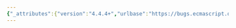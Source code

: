 ```yaml
---
{"_attributes":{"version":"4.4.4+","urlbase":"https://bugs.ecmascript.org/","maintainer":"dherman@mozilla.com"},"bug":{"bug_id":1548,"creation_ts":"2013-06-06 05:42:00 -0700","short_desc":"Update results handling for Annex B section","delta_ts":"2013-06-07 04:36:36 -0700","product":"Test262","component":"Test262 website","version":"unspecified","rep_platform":"All","op_sys":"All","bug_status":"RESOLVED","resolution":"FIXED","priority":"Normal","bug_severity":"enhancement","everconfirmed":true,"reporter":{"uid":"brbaker","name":"Brent Baker"},"assigned_to":{"uid":"brbaker","name":"Brent Baker"},"cc":"brbaker","long_desc":[{"commentid":4143,"comment_count":0,"who":{"uid":"brbaker","name":"Brent Baker"},"bug_when":"2013-06-06 05:42:21 -0700","thetext":"Currently the code that handles tracking testcase results only handles sections that are numeric section names. This needs to be modified to also handle sections \"A-F\" for the annex sections of the spec."},{"commentid":4144,"comment_count":1,"attachid":"60","who":{"uid":"brbaker","name":"Brent Baker"},"bug_when":"2013-06-06 05:46:58 -0700","thetext":"Created attachment 60\nAdd handling for sections \"A-F\"\n\n- Update code that determines the test section to also allow \"A-F\" followed by \".\". This will capture tests such as \"B.2.1\"\n\n- If a test name doesn't match anything in getSectionById() just return the global section instead of trying to access a null object.\n\n- Add section \"Annex B\" to the exam-262 TOC"},{"commentid":4147,"comment_count":2,"attachid":"60","who":{"uid":"brterlso","name":"Brian Terlson"},"bug_when":"2013-06-06 11:36:33 -0700","thetext":"Comment on attachment 60\nAdd handling for sections \"A-F\"\n\nPatch looks good. Just make sure to test with a complete run and ensure that results are reported appropriately on the reporting tab for all sections!"},{"commentid":4150,"comment_count":3,"who":{"uid":"brbaker","name":"Brent Baker"},"bug_when":"2013-06-07 03:29:07 -0700","thetext":"(In reply to comment #2)\n> Patch looks good. Just make sure to test with a complete run and ensure that\n> results are reported appropriately on the reporting tab for all sections!\n\nYup, I should have mentioned, tested full and partial runs with FF, Chrome and Safari"},{"commentid":4151,"comment_count":4,"who":{"uid":"brbaker","name":"Brent Baker"},"bug_when":"2013-06-07 04:36:36 -0700","thetext":"changeset:   375:89ff32d0344b\nuser:        Brent Baker <brbaker@adobe.com>\ndate:        Fri Jun 07 07:05:37 2013 -0400\nsummary:     Bug 1548: Update results handling for Annex B section (r+bterlson)\n\nNOTE: I am still waiting to get access to update the live website @ http://test262.ecmascript.org"}],"attachment":{"_attributes":{"isobsolete":"0","ispatch":"1"},"attachid":"60","date":"2013-06-06 05:46:00 -0700","delta_ts":"2013-06-06 05:46:58 -0700","desc":"Add handling for sections \"A-F\"","filename":"bug_1548.patch","type":"text/plain","size":"4678","attacher":{"_attributes":{"name":"Brent Baker"},"_text":"brbaker"},"data":{"_attributes":{"encoding":"base64"},"_text":"ZGlmZiAtLWdpdCBhL2NvbnNvbGUvaGFybmVzcy9oZWxwZXIuanMgYi9jb25zb2xlL2hhcm5lc3Mv\naGVscGVyLmpzCi0tLSBhL2NvbnNvbGUvaGFybmVzcy9oZWxwZXIuanMKKysrIGIvY29uc29sZS9o\nYXJuZXNzL2hlbHBlci5qcwpAQCAtMjU0LDE5ICsyNTQsMjIgQEAgZnVuY3Rpb24gUHJlc2VudGVy\nKCkgewogDQogICAgIC8qIFJldHVybnMgdGhlIHNlY3Rpb24gb2JqZWN0IGZvciB0aGUgc3BlY2lm\naWVkIHNlY3Rpb24gaWQNCiAgICAgICogKGVnLiAiNy4xIiBvciAiMTUuNC40LjEyIikuDQogICAg\nICAqLw0KICAgICBmdW5jdGlvbiBnZXRTZWN0aW9uQnlJZChpZCkgew0KICAgICAgICAgaWYoaWQg\nPT0gMCkNCiAgICAgICAgICAgICByZXR1cm4gZ2xvYmFsU2VjdGlvbjsNCiANCi0gICAgICAgIHZh\nciBtYXRjaCA9IGlkLm1hdGNoKC9cZCsvZyk7DQorICAgICAgICB2YXIgbWF0Y2ggPSBpZC5tYXRj\naCgvXGQrfFtBLUZdKD89XC4pL2cpOw0KICAgICAgICAgdmFyIHNlY3Rpb24gPSBnbG9iYWxTZWN0\naW9uOw0KIA0KKyAgICAgICAgaWYgKG1hdGNoID09PSBudWxsKQ0KKyAgICAgICAgICAgIHJldHVy\nbiBzZWN0aW9uOw0KKw0KICAgICAgICAgZm9yKHZhciBpID0gMDsgaSA8IG1hdGNoLmxlbmd0aDsg\naSsrKSB7DQogICAgICAgICAgICAgaWYodHlwZW9mIHNlY3Rpb24uc3Vic2VjdGlvbnNbbWF0Y2hb\naV1dICE9PSAidW5kZWZpbmVkIikgew0KICAgICAgICAgICAgICAgICBzZWN0aW9uID0gc2VjdGlv\nbi5zdWJzZWN0aW9uc1ttYXRjaFtpXV07DQogICAgICAgICAgICAgfSBlbHNlIHsNCiAgICAgICAg\nICAgICAgICAgYnJlYWs7DQogICAgICAgICAgICAgfQ0KICAgICAgICAgfQ0KICAgICAgICAgcmV0\ndXJuIHNlY3Rpb247DQpAQCAtMzUzLDE3ICszNTYsMTcgQEAgZnVuY3Rpb24gUHJlc2VudGVyKCkg\newogDQogICAgIC8qIFJlY3Vyc2l2ZWx5IHBhcnNlcyB0aGUgVE9DIHhtbCwgcHJvZHVjaW5nIG5l\nc3RlZCBzZWN0aW9ucy4gKi8NCiAgICAgZnVuY3Rpb24gYWRkU2VjdGlvbnNGcm9tWE1MKG5vZGVz\nLCBwYXJlbnRTZWN0aW9uKXsNCiAgICAgICAgIHZhciBzdWJzZWN0aW9uOw0KIA0KICAgICAgICAg\nZm9yICh2YXIgaSA9IDA7IGkgPCBub2Rlcy5sZW5ndGg7IGkrKykgew0KICAgICAgICAgICAgIGlm\nIChub2Rlc1tpXS5ub2RlTmFtZSA9PT0gInNlYyIpIHsNCiAgICAgICAgICAgICAgICAgc3Vic2Vj\ndGlvbiA9IG5ldyBTZWN0aW9uKHBhcmVudFNlY3Rpb24sIG5vZGVzW2ldLmdldEF0dHJpYnV0ZSgn\naWQnKSwgbm9kZXNbaV0uZ2V0QXR0cmlidXRlKCduYW1lJykpOw0KLSAgICAgICAgICAgICAgICBw\nYXJlbnRTZWN0aW9uLnN1YnNlY3Rpb25zW3N1YnNlY3Rpb24uaWQubWF0Y2goL1xkKyQvKV0gPSBz\ndWJzZWN0aW9uOw0KKyAgICAgICAgICAgICAgICBwYXJlbnRTZWN0aW9uLnN1YnNlY3Rpb25zW3N1\nYnNlY3Rpb24uaWQubWF0Y2goL1xkKyR8W0EtRl0kLyldID0gc3Vic2VjdGlvbjsNCiAgICAgICAg\nICAgICAgICAgYWRkU2VjdGlvbnNGcm9tWE1MKG5vZGVzW2ldLmNoaWxkTm9kZXMsIHN1YnNlY3Rp\nb24pOw0KICAgICAgICAgICAgIH0NCiAgICAgICAgIH0NCiAgICAgfQ0KICAgICANCiAgICAgLyog\nUmVuZGVycyB0aGUgYnJlYWRjcnVtYnMgZm9yIHJlcG9ydCBuYXZpZ2F0aW9uLiAqLw0KICAgICBm\ndW5jdGlvbiByZW5kZXJCcmVhZGNydW1icygpIHsNCiAgICAgICAgIHZhciBjb250YWluZXIgPSAk\nKCdkaXYuY3J1bWJDb250YWluZXIgZGl2LmNydW1icycpOw0KZGlmZiAtLWdpdCBhL3dlYnNpdGUv\naGFybmVzcy9oZWxwZXIuanMgYi93ZWJzaXRlL2hhcm5lc3MvaGVscGVyLmpzCi0tLSBhL3dlYnNp\ndGUvaGFybmVzcy9oZWxwZXIuanMKKysrIGIvd2Vic2l0ZS9oYXJuZXNzL2hlbHBlci5qcwpAQCAt\nMjU0LDE5ICsyNTQsMjIgQEAgZnVuY3Rpb24gUHJlc2VudGVyKCkgewogDQogICAgIC8qIFJldHVy\nbnMgdGhlIHNlY3Rpb24gb2JqZWN0IGZvciB0aGUgc3BlY2lmaWVkIHNlY3Rpb24gaWQNCiAgICAg\nICogKGVnLiAiNy4xIiBvciAiMTUuNC40LjEyIikuDQogICAgICAqLw0KICAgICBmdW5jdGlvbiBn\nZXRTZWN0aW9uQnlJZChpZCkgew0KICAgICAgICAgaWYoaWQgPT0gMCkNCiAgICAgICAgICAgICBy\nZXR1cm4gZ2xvYmFsU2VjdGlvbjsNCiANCi0gICAgICAgIHZhciBtYXRjaCA9IGlkLm1hdGNoKC9c\nZCsvZyk7DQorICAgICAgICB2YXIgbWF0Y2ggPSBpZC5tYXRjaCgvXGQrfFtBLUZdKD89XC4pL2cp\nOw0KICAgICAgICAgdmFyIHNlY3Rpb24gPSBnbG9iYWxTZWN0aW9uOw0KIA0KKyAgICAgICAgaWYg\nKG1hdGNoID09PSBudWxsKQ0KKyAgICAgICAgICAgIHJldHVybiBzZWN0aW9uOw0KKw0KICAgICAg\nICAgZm9yKHZhciBpID0gMDsgaSA8IG1hdGNoLmxlbmd0aDsgaSsrKSB7DQogICAgICAgICAgICAg\naWYodHlwZW9mIHNlY3Rpb24uc3Vic2VjdGlvbnNbbWF0Y2hbaV1dICE9PSAidW5kZWZpbmVkIikg\new0KICAgICAgICAgICAgICAgICBzZWN0aW9uID0gc2VjdGlvbi5zdWJzZWN0aW9uc1ttYXRjaFtp\nXV07DQogICAgICAgICAgICAgfSBlbHNlIHsNCiAgICAgICAgICAgICAgICAgYnJlYWs7DQogICAg\nICAgICAgICAgfQ0KICAgICAgICAgfQ0KICAgICAgICAgcmV0dXJuIHNlY3Rpb247DQpAQCAtMzUz\nLDE3ICszNTYsMTcgQEAgZnVuY3Rpb24gUHJlc2VudGVyKCkgewogDQogICAgIC8qIFJlY3Vyc2l2\nZWx5IHBhcnNlcyB0aGUgVE9DIHhtbCwgcHJvZHVjaW5nIG5lc3RlZCBzZWN0aW9ucy4gKi8NCiAg\nICAgZnVuY3Rpb24gYWRkU2VjdGlvbnNGcm9tWE1MKG5vZGVzLCBwYXJlbnRTZWN0aW9uKXsNCiAg\nICAgICAgIHZhciBzdWJzZWN0aW9uOw0KIA0KICAgICAgICAgZm9yICh2YXIgaSA9IDA7IGkgPCBu\nb2Rlcy5sZW5ndGg7IGkrKykgew0KICAgICAgICAgICAgIGlmIChub2Rlc1tpXS5ub2RlTmFtZSA9\nPT0gInNlYyIpIHsNCiAgICAgICAgICAgICAgICAgc3Vic2VjdGlvbiA9IG5ldyBTZWN0aW9uKHBh\ncmVudFNlY3Rpb24sIG5vZGVzW2ldLmdldEF0dHJpYnV0ZSgnaWQnKSwgbm9kZXNbaV0uZ2V0QXR0\ncmlidXRlKCduYW1lJykpOw0KLSAgICAgICAgICAgICAgICBwYXJlbnRTZWN0aW9uLnN1YnNlY3Rp\nb25zW3N1YnNlY3Rpb24uaWQubWF0Y2goL1xkKyQvKV0gPSBzdWJzZWN0aW9uOw0KKyAgICAgICAg\nICAgICAgICBwYXJlbnRTZWN0aW9uLnN1YnNlY3Rpb25zW3N1YnNlY3Rpb24uaWQubWF0Y2goL1xk\nKyR8W0EtRl0kLyldID0gc3Vic2VjdGlvbjsNCiAgICAgICAgICAgICAgICAgYWRkU2VjdGlvbnNG\ncm9tWE1MKG5vZGVzW2ldLmNoaWxkTm9kZXMsIHN1YnNlY3Rpb24pOw0KICAgICAgICAgICAgIH0N\nCiAgICAgICAgIH0NCiAgICAgfQ0KICAgICANCiAgICAgLyogUmVuZGVycyB0aGUgYnJlYWRjcnVt\nYnMgZm9yIHJlcG9ydCBuYXZpZ2F0aW9uLiAqLw0KICAgICBmdW5jdGlvbiByZW5kZXJCcmVhZGNy\ndW1icygpIHsNCiAgICAgICAgIHZhciBjb250YWluZXIgPSAkKCdkaXYuY3J1bWJDb250YWluZXIg\nZGl2LmNydW1icycpOw0KZGlmZiAtLWdpdCBhL3dlYnNpdGUvbWV0YWRhdGEvZWNtYS0yNjItdG9j\nLnhtbCBiL3dlYnNpdGUvbWV0YWRhdGEvZWNtYS0yNjItdG9jLnhtbAotLS0gYS93ZWJzaXRlL21l\ndGFkYXRhL2VjbWEtMjYyLXRvYy54bWwKKysrIGIvd2Vic2l0ZS9tZXRhZGF0YS9lY21hLTI2Mi10\nb2MueG1sCkBAIC0yOTgsOSArMjk4LDIzIEBACiAgICAgICAgIDxzZWMgaWQ9IjE1LjExLjciIG5h\nbWU9Ik5hdGl2ZUVycm9yIE9iamVjdCBTdHJ1Y3R1cmUiLz4NCiAgICAgICA8L3NlYz4NCiAgICAg\nICA8c2VjIGlkPSIxNS4xMiIgbmFtZT0iVGhlIEpTT04gT2JqZWN0Ij4NCiAgICAgICAgIDxzZWMg\naWQ9IjE1LjEyLjEiIG5hbWU9IlRoZSBKU09OIEdyYW1tYXIiLz4NCiAgICAgICAgIDxzZWMgaWQ9\nIjE1LjEyLjIiIG5hbWU9InBhcnNlICggdGV4dCBbICwgcmV2aXZlciBdICkiLz4NCiAgICAgICAg\nIDxzZWMgaWQ9IjE1LjEyLjMiIG5hbWU9InN0cmluZ2lmeSAoIHZhbHVlIFsgLCByZXBsYWNlciBb\nICwgc3BhY2UgXSBdICkiLz4NCiAgICAgICA8L3NlYz4NCiAgIDwvc2VjPg0KKyAgPHNlYyBpZD0i\nQiIgbmFtZT0iQW5uZXggQiAoaW5mb3JtYXRpdmUpIENvbXBhdGliaWxpdHkiPg0KKyAgICA8c2Vj\nIGlkPSJCLjEiIG5hbWU9IkFkZGl0aW9uYWwgU3ludGF4Ij4NCisgICAgICA8c2VjIGlkPSJCLjEu\nMSIgbmFtZT0iTnVtZXJpYyBMaXRlcmFscyIvPg0KKyAgICAgIDxzZWMgaWQ9IkIuMS4yIiBuYW1l\nPSJTdHJpbmcgTGl0ZXJhbHMiLz4NCisgICAgPC9zZWM+DQorICAgIDxzZWMgaWQ9IkIuMiIgbmFt\nZT0iQWRkaXRpb25hbCBQcm9wZXJ0aWVzIj4NCisgICAgICA8c2VjIGlkPSJCLjIuMSIgbmFtZT0i\nZXNjYXBlIi8+DQorICAgICAgPHNlYyBpZD0iQi4yLjIiIG5hbWU9InVuZXNjYXBlIi8+DQorICAg\nICAgPHNlYyBpZD0iQi4yLjMiIG5hbWU9IlN0cmluZy5wcm90b3R5cGUuc3Vic3RyIi8+DQorICAg\nICAgPHNlYyBpZD0iQi4yLjQiIG5hbWU9IkRhdGUucHJvdG90eXBlLmdldFllYXIiLz4NCisgICAg\nICA8c2VjIGlkPSJCLjIuNSIgbmFtZT0iRGF0ZS5wcm90b3R5cGUuc2V0WWVhciIvPg0KKyAgICAg\nIDxzZWMgaWQ9IkIuMi42IiBuYW1lPSJEYXRlLnByb3RvdHlwZS50b0dNVFN0cmluZyIvPg0KKyAg\nICA8L3NlYz4NCisgIDwvc2VjPg0KICA8L2VzU3BlYz4KXCBObyBuZXdsaW5lIGF0IGVuZCBvZiBm\naWxlCg==\n"}}}}
---
```

